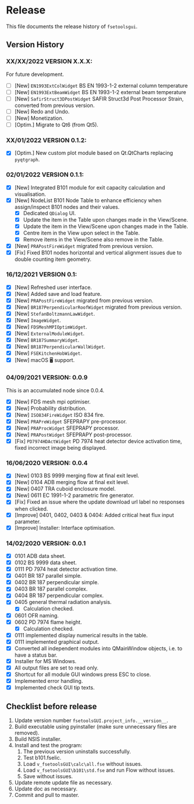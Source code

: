 # Release

This file documents the release history of `fsetoolsgui`.

## Version History

### XX/XX/2022 VERSION X.X.X:

For future development.

- [ ] \[New\] `EN1993ExtColWidget` BS EN 1993-1-2 external column temperature
- [ ] \[New\] `EN1993ExtBeamWidget` BS EN 1993-1-2 external beam temperature
- [ ] \[New\] `SafirStruct3DPostWidget` SAFIR Struct3d Post Processor Strain, converted from previous version.
- [ ] \[New\] Redo and Undo.
- [ ] \[New\] Monetization.
- [ ] \[Optim.\] Migrate to Qt6 (from Qt5).

### XX/01/2022 VERSION 0.1.2:

- [x] \[Optim.\] New custom plot module based on Qt.QtCharts replacing `pyqtgraph`.

### 02/01/2022 VERSION 0.1.1:

- [x] \[New\] Integrated B101 module for exit capacity calculation and visualisation.
- [x] \[New\] NodeList B101 Node Table to enhance efficiency when assign/inspect B101 nodes and their values.
    - [x] Dedicated `QDialog` UI.
    - [x] Update the item in the Table upon changes made in the View/Scene.
    - [x] Update the item in the View/Scene upon changes made in the Table.
    - [x] Centre item in the View upon select in the Table.
    - [x] Remove items in the View/Scene also remove in the Table.
- [x] \[New\] `PRAPostFireWidget` migrated from previous version.
- [x] \[Fix\] Fixed B101 nodes horizontal and vertical alignment issues due to double counting item geometry.

### 16/12/2021 VERSION 0.1:

- [x] \[New\] Refreshed user interface.
- [x] \[New\] Added save and load feature.
- [x] \[New\] `PRAPostFireWidget` migrated from previous version.
- [x] \[New\] `BR187PerpendicularRoofWidget` migrated from previous version.
- [x] \[New\] `StefanBoltzmannLawWidget`.
- [x] \[New\] `ImageWidget`.
- [x] \[New\] `FDSMeshMPIOptimWidget`.
- [x] \[New\] `ExternalModuleWidget`.
- [x] \[New\] `BR187SummaryWidget`.
- [x] \[New\] `BR187PerpendicularWallWidget`.
- [x] \[New\] `FSEKitchenHobWidget`.
- [x] \[New\] macOS 🖥 support.

### 04/09/2021 VERSION: 0.0.9

This is an accumulated node since 0.0.4.

- [x] \[New\] FDS mesh mpi optimiser.
- [x] \[New\] Probability distribution.
- [x] \[New\] `ISO834FireWidget` ISO 834 fire.
- [x] \[New\] `PRAPreWidget` SFEPRAPY pre-processor.
- [x] \[New\] `PRAProcWidget` SFEPRAPY processor.
- [x] \[New\] `PRAPostWidget` SFEPRAPY post-processor.
- [x] \[Fix\] `PD7974HDActWidget` PD 7974 heat detector device activation time, fixed incorrect image being displayed.

### 16/06/2020 VERSION: 0.0.4

- [x] \[New\] 0103 BS 9999 merging flow at final exit level.
- [x] \[New\] 0104 ADB merging flow at final exit level.
- [x] \[New\] 0407 TRA cuboid enclosure model.
- [x] \[New\] 0611 EC 1991-1-2 parametric fire generator.
- [x] \[Fix\] Fixed an issue where the update download url label no responses when clicked.
- [x] \[Improve\] 0401, 0402, 0403 & 0404: Added critical heat flux input parameter.
- [x] \[Improve\] Installer: Interface optimisation.

### 14/02/2020 VERSION: 0.0.1

- [x] 0101 ADB data sheet.
- [x] 0102 BS 9999 data sheet.
- [x] 0111 PD 7974 heat detector activation time.
- [x] 0401 BR 187 parallel simple.
- [x] 0402 BR 187 perpendicular simple.
- [x] 0403 BR 187 parallel complex.
- [x] 0404 BR 187 perpendicular complex.
- [x] 0405 general thermal radiation analysis.
    - [x] Calculation checked.
- [x] 0601 OFR naming.
- [x] 0602 PD 7974 flame height.
    - [x] Calculation checked.
- [x] 0111 implemented display numerical results in the table.
- [x] 0111 implemented graphical output.
- [x] Converted all independent modules into QMainWindow objects, i.e. to have a status bar.
- [x] Installer for MS Windows.
- [x] All output files are set to read only.
- [x] Shortcut for all module GUI windows press ESC to close.
- [x] Implemented error handling.
- [x] Implemented check GUI tip texts.

## Checklist before release

1. Update version number `fsetoolsGUI.project_info.__version__`.
2. Build executable using pyinstaller (make sure unnecessary files are removed).
3. Build NSIS installer.
4. Install and test the program:
    1. The previous version uninstalls successfully.
    2. Test b101.fselic.
    3. Load `v_fsetoolsGUI\calc\all.fse` without issues.
    4. Load `v_fsetoolsGUI\b101\std.fse` and run Flow without issues.
    5. Save without issues.
5. Update remote update file as necessary.
6. Update doc as necessary.
7. Commit and pull to master.
